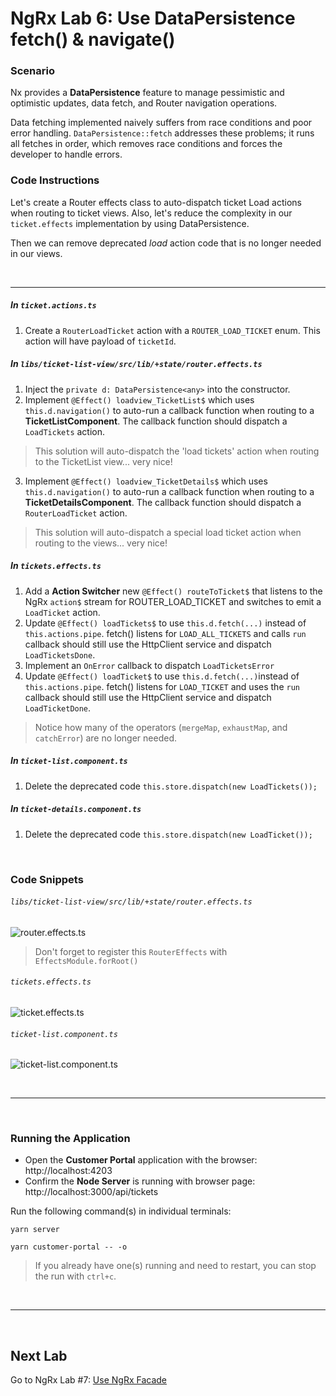 # NgRx Lab 6: Use DataPersistence fetch() & navigate()


### Scenario

Nx provides a **DataPersistence** feature to manage pessimistic and optimistic updates, data fetch, and Router navigation operations.

Data fetching implemented naively suffers from race conditions and poor error handling. `DataPersistence::fetch` addresses these problems; 
it runs all fetches in order, which removes race conditions and forces the developer to handle errors.


### Code Instructions

Let's create a Router effects class to auto-dispatch ticket Load actions when routing to ticket views.
Also, let's reduce the complexity in our `ticket.effects` implementation by using DataPersistence. 

Then we can remove deprecated *load* action code that is no longer needed in our views. 

<br/>

----
  
##### In `ticket.actions.ts`

1. Create a `RouterLoadTicket` action with a `ROUTER_LOAD_TICKET` enum. This action will have payload of `ticketId`.

##### In `libs/ticket-list-view/src/lib/+state/router.effects.ts`

1. Inject the `private d: DataPersistence<any>` into the constructor.
2. Implement `@Effect() loadview_TicketList$` which uses `this.d.navigation()` to auto-run a callback function when routing to a **TicketListComponent**. The callback function should dispatch a `LoadTickets` action.
  > This solution will auto-dispatch the 'load tickets' action when routing to the TicketList view... very nice! 
3. Implement `@Effect() loadview_TicketDetails$` which uses `this.d.navigation()` to auto-run a callback function when routing to a **TicketDetailsComponent**. The callback function should dispatch a `RouterLoadTicket` action.
  > This solution will auto-dispatch a special load ticket action when routing to the views... very nice! 

##### In `tickets.effects.ts`

1. Add a **Action Switcher**  new `@Effect() routeToTicket$` that listens to the NgRx `action$` stream for ROUTER_LOAD_TICKET and switches to emit a `LoadTicket` action.
2. Update `@Effect() loadTickets$` to use `this.d.fetch(...)` instead of `this.actions.pipe`. fetch() listens for `LOAD_ALL_TICKETS` and calls `run` callback should still use the HttpClient service and dispatch `LoadTicketsDone`.
3. Implement an `OnError` callback to dispatch `LoadTicketsError`
4. Update `@Effect() loadTicket$` to use `this.d.fetch(...)`instead of `this.actions.pipe`. fetch() listens for `LOAD_TICKET` and uses the `run` callback should still use the HttpClient service and dispatch `LoadTicketDone`.

> Notice how many of the operators (`mergeMap`, `exhaustMap`, and `catchError`) are no longer needed.

##### In `ticket-list.component.ts`

1. Delete the deprecated code `this.store.dispatch(new LoadTickets());`

##### In `ticket-details.component.ts`

1. Delete the deprecated code `this.store.dispatch(new LoadTicket());`


<br/>

### Code Snippets

###### `libs/ticket-list-view/src/lib/+state/router.effects.ts`

![router.effects.ts](https://user-images.githubusercontent.com/210413/47971894-d54c6700-e05b-11e8-944d-ff5db30b20c6.png)

  > Don't forget to register this `RouterEffects` with `EffectsModule.forRoot()` 


###### `tickets.effects.ts`

![ticket.effects.ts](https://user-images.githubusercontent.com/210413/47971891-c9f93b80-e05b-11e8-85bd-004f1f0dc6c6.png)

###### `ticket-list.component.ts`

![ticket-list.component.ts](https://user-images.githubusercontent.com/210413/47937884-42bb9480-deb0-11e8-87dd-45de0135288b.png)


<br/>


----

<br/>

### Running the Application

*  Open the **Customer Portal** application with the browser: http://localhost:4203
*  Confirm the **Node Server** is running with browser page:  http://localhost:3000/api/tickets

Run the following command(s) in individual terminals:

```console
yarn server
```

```console
yarn customer-portal -- -o
```

> If you already have one(s) running and need to restart, you can stop the run with `ctrl+c`.


<br/>

----

<br/>


## Next Lab

Go to NgRx Lab #7: [Use NgRx Facade](lab-7.md)
